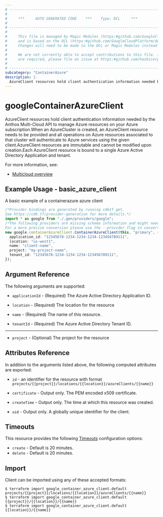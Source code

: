 ```yaml
---
# ----------------------------------------------------------------------------
#
#     ***     AUTO GENERATED CODE    ***    Type: DCL     ***
#
# ----------------------------------------------------------------------------
#
#     This file is managed by Magic Modules (https:#github.com/GoogleCloudPlatform/magic-modules)
#     and is based on the DCL (https:#github.com/GoogleCloudPlatform/declarative-resource-client-library).
#     Changes will need to be made to the DCL or Magic Modules instead of here.
#
#     We are not currently able to accept contributions to this file. If changes
#     are required, please file an issue at https:#github.com/hashicorp/terraform-provider-google/issues/new/choose
#
# ----------------------------------------------------------------------------
subcategory: "ContainerAzure"
description: |-
  AzureClient resources hold client authentication information needed by the Anthos Multi-Cloud API to manage Azure resources on your Azure subscription.When an AzureCluster is created, an AzureClient resource needs to be provided and all operations on Azure resources associated to that cluster will authenticate to Azure services using the given client.AzureClient resources are immutable and cannot be modified upon creation.Each AzureClient resource is bound to a single Azure Active Directory Application and tenant.
---
```


# googleContainerAzureClient

AzureClient resources hold client authentication information needed by the Anthos Multi-Cloud API to manage Azure resources on your Azure subscription.When an AzureCluster is created, an AzureClient resource needs to be provided and all operations on Azure resources associated to that cluster will authenticate to Azure services using the given client.AzureClient resources are immutable and cannot be modified upon creation.Each AzureClient resource is bound to a single Azure Active Directory Application and tenant.

For more information, see:

* [Multicloud overview](https://cloud.google.com/anthos/clusters/docs/multi-cloud)

## Example Usage - basic\_azure\_client

A basic example of a containerazure azure client

```typescript
/*Provider bindings are generated by running cdktf get.
See https://cdk.tf/provider-generation for more details.*/
import * as google from "./.gen/providers/google";
/*The following providers are missing schema information and might need manual adjustments to synthesize correctly: google.
For a more precise conversion please use the --provider flag in convert.*/
new google.containerAzureClient.ContainerAzureClient(this, "primary", {
  application_id: "12345678-1234-1234-1234-123456789111",
  location: "us-west1",
  name: "client-name",
  project: "my-project-name",
  tenant_id: "12345678-1234-1234-1234-123456789111",
});

```

## Argument Reference

The following arguments are supported:

*   `applicationId` -
    (Required)
    The Azure Active Directory Application ID.

*   `location` -
    (Required)
    The location for the resource

*   `name` -
    (Required)
    The name of this resource.

*   `tenantId` -
    (Required)
    The Azure Active Directory Tenant ID.

***

* `project` -
  (Optional)
  The project for the resource

## Attributes Reference

In addition to the arguments listed above, the following computed attributes are exported:

*   `id` - an identifier for the resource with format `projects/{{project}}/locations/{{location}}/azureClients/{{name}}`

*   `certificate` -
    Output only. The PEM encoded x509 certificate.

*   `createTime` -
    Output only. The time at which this resource was created.

*   `uid` -
    Output only. A globally unique identifier for the client.

## Timeouts

This resource provides the following
[Timeouts](https://developer.hashicorp.com/terraform/plugin/sdkv2/resources/retries-and-customizable-timeouts) configuration options:

* `create` - Default is 20 minutes.
* `delete` - Default is 20 minutes.

## Import

Client can be imported using any of these accepted formats:

```console
$ terraform import google_container_azure_client.default projects/{{project}}/locations/{{location}}/azureClients/{{name}}
$ terraform import google_container_azure_client.default {{project}}/{{location}}/{{name}}
$ terraform import google_container_azure_client.default {{location}}/{{name}}
```
